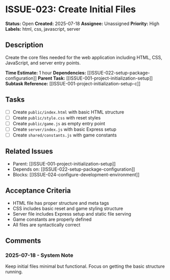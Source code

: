 # ISSUE-023: Create Initial Files

**Status:** Open
**Created:** 2025-07-18
**Assignee:** Unassigned
**Priority:** High
**Labels:** html, css, javascript, server

## Description

Create the core files needed for the web application including HTML, CSS, JavaScript, and server entry points.

**Time Estimate:** 1 hour
**Dependencies:** [[ISSUE-022-setup-package-configuration]]
**Parent Task:** [[ISSUE-001-project-initialization-setup]]
**Subtask Reference:** [[ISSUE-001-project-initialization-setup-c]]

## Tasks

- [ ] Create `public/index.html` with basic HTML structure
- [ ] Create `public/style.css` with reset styles
- [ ] Create `public/game.js` as empty entry point
- [ ] Create `server/index.js` with basic Express setup
- [ ] Create `shared/constants.js` with game constants

## Related Issues

- Parent: [[ISSUE-001-project-initialization-setup]]
- Depends on: [[ISSUE-022-setup-package-configuration]]
- Blocks: [[ISSUE-024-configure-development-environment]]

## Acceptance Criteria

- HTML file has proper structure and meta tags
- CSS includes basic reset and game styling structure
- Server file includes Express setup and static file serving
- Game constants are properly defined
- All files are syntactically correct

## Comments

### 2025-07-18 - System Note

Keep initial files minimal but functional. Focus on getting the basic structure running.
